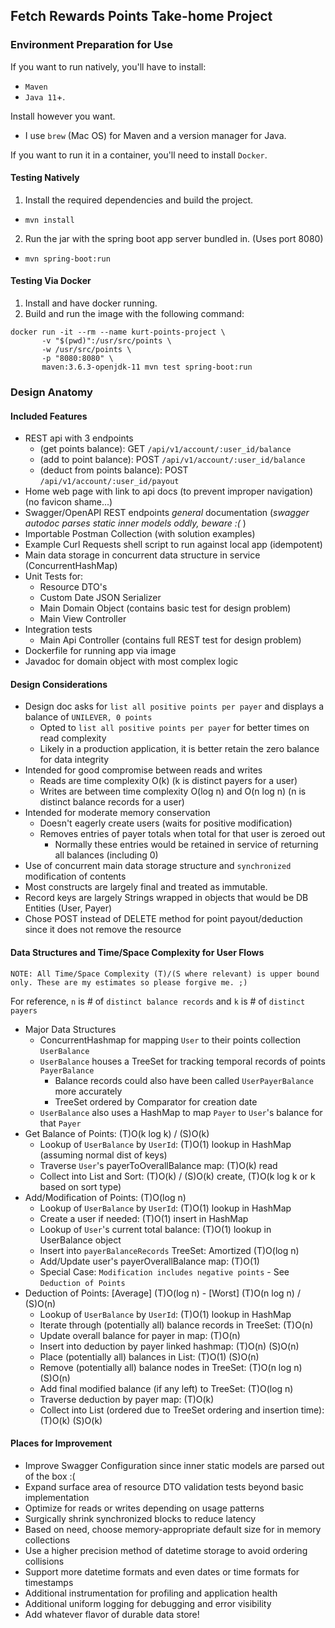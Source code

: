 ## Fetch Rewards Points Take-home Project

### Environment Preparation for Use

If you want to run natively, you'll have to install:
- `Maven`
- `Java 11`+.

Install however you want.
- I use `brew` (Mac OS) for Maven and a version manager for Java.

If you want to run it in a container, you'll need to install `Docker`.

#### Testing Natively

1. Install the required dependencies and build the project.
  - `mvn install`
2. Run the jar with the spring boot app server bundled in. (Uses port 8080)
  - `mvn spring-boot:run`

#### Testing Via Docker

1. Install and have docker running.
2. Build and run the image with the following command:
```
docker run -it --rm --name kurt-points-project \
       -v "$(pwd)":/usr/src/points \
       -w /usr/src/points \
       -p "8080:8080" \
       maven:3.6.3-openjdk-11 mvn test spring-boot:run
```

### Design Anatomy

#### Included Features

- REST api with 3 endpoints
  - (get points balance): GET `/api/v1/account/:user_id/balance`
  - (add to point balance): POST `/api/v1/account/:user_id/balance`
  - (deduct from points balance): POST `/api/v1/account/:user_id/payout`
- Home web page with link to api docs (to prevent improper navigation) (no favicon shame...)
- Swagger/OpenAPI REST endpoints *general* documentation (*swagger autodoc parses static inner models oddly, beware :(* )
- Importable Postman Collection (with solution examples)
- Example Curl Requests shell script to run against local app (idempotent)
- Main data storage in concurrent data structure in service (ConcurrentHashMap)
- Unit Tests for:
  - Resource DTO's
  - Custom Date JSON Serializer
  - Main Domain Object (contains basic test for design problem)
  - Main View Controller
- Integration tests  
  - Main Api Controller (contains full REST test for design problem)
- Dockerfile for running app via image
- Javadoc for domain object with most complex logic

#### Design Considerations
- Design doc asks for `list all positive points per payer` and displays a balance of `UNILEVER, 0 points`
  - Opted to `list all positive points per payer` for better times on read complexity
  - Likely in a production application, it is better retain the zero balance for data integrity
- Intended for good compromise between reads and writes
  - Reads are time complexity O(k) (k is distinct payers for a user)
  - Writes are between time complexity O(log n) and O(n log n) (n is distinct balance records for a user)
- Intended for moderate memory conservation
  - Doesn't eagerly create users (waits for positive modification)
  - Removes entries of payer totals when total for that user is zeroed out
    - Normally these entries would be retained in service of returning all balances (including 0)
- Use of concurrent main data storage structure and `synchronized` modification of contents
- Most constructs are largely final and treated as immutable.
- Record keys are largely Strings wrapped in objects that would be DB Entities (User, Payer)
- Chose POST instead of DELETE method for point payout/deduction since it does not remove the resource

#### Data Structures and Time/Space Complexity for User Flows

`NOTE: All Time/Space Complexity (T)/(S where relevant) is upper bound only. These are my estimates so please forgive me. ;)`

For reference, `n` is # of `distinct balance records` and `k` is # of `distinct payers`
- Major Data Structures
  - ConcurrentHashmap for mapping `User` to their points collection `UserBalance`
  - `UserBalance` houses a TreeSet for tracking temporal records of points `PayerBalance`
    - Balance records could also have been called `UserPayerBalance` more accurately
    - TreeSet ordered by Comparator for creation date
  - `UserBalance` also uses a HashMap to map `Payer` to `User`'s balance for that `Payer`
- Get Balance of Points: (T)O(k log k) / (S)O(k)
  - Lookup of `UserBalance` by `UserId`: (T)O(1) lookup in HashMap (assuming normal dist of keys)
  - Traverse `User`'s payerToOverallBalance map: (T)O(k) read
  - Collect into List and Sort: (T)O(k) / (S)O(k) create, (T)O(k log k or k based on sort type)
- Add/Modification of Points: (T)O(log n)
  - Lookup of `UserBalance` by `UserId`: (T)O(1) lookup in HashMap
  - Create a user if needed: (T)O(1) insert in HashMap
  - Lookup of `User`'s current total balance: (T)O(1) lookup in UserBalance object
  - Insert into `payerBalanceRecords` TreeSet: Amortized (T)O(log n)
  - Add/Update user's payerOverallBalance map: (T)O(1)
  - Special Case: `Modification includes negative points` - See `Deduction of Points`
- Deduction of Points: [Average] (T)O(log n) - [Worst] (T)O(n log n) / (S)O(n)
  - Lookup of `UserBalance` by `UserId`: (T)O(1) lookup in HashMap
  - Iterate through (potentially all) balance records in TreeSet: (T)O(n)
  - Update overall balance for payer in map: (T)O(n)
  - Insert into deduction by payer linked hashmap: (T)O(n) (S)O(n)  
  - Place (potentially all) balances in List: (T)O(1) (S)O(n)
  - Remove (potentially all) balance nodes in TreeSet: (T)O(n log n) (S)O(n)
  - Add final modified balance (if any left) to TreeSet: (T)O(log n)
  - Traverse deduction by payer map: (T)O(k)
  - Collect into List (ordered due to TreeSet ordering and insertion time): (T)O(k) (S)O(k)

#### Places for Improvement
- Improve Swagger Configuration since inner static models are parsed out of the box :(
- Expand surface area of resource DTO validation tests beyond basic implementation
- Optimize for reads or writes depending on usage patterns
- Surgically shrink synchronized blocks to reduce latency
- Based on need, choose memory-appropriate default size for in memory collections
- Use a higher precision method of datetime storage to avoid ordering collisions
- Support more datetime formats and even dates or time formats for timestamps
- Additional instrumentation for profiling and application health
- Additional uniform logging for debugging and error visibility
- Add whatever flavor of durable data store!